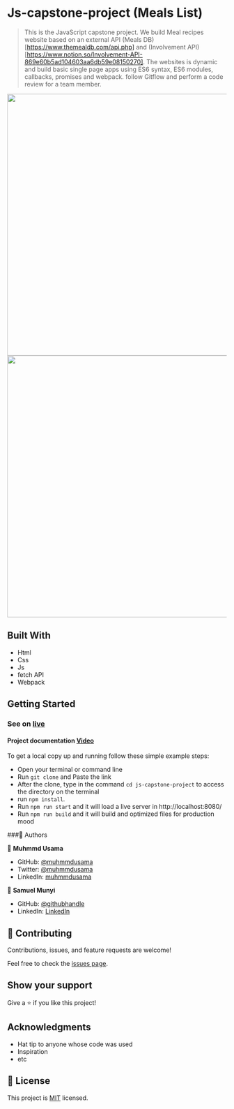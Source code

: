 # Js-capstone-project (Meals List)

> This is the JavaScript capstone project. We build Meal recipes website based on an external API (Meals DB)[https://www.themealdb.com/api.php] and (Involvement API)[https://www.notion.so/Involvement-API-869e60b5ad104603aa6db59e08150270]. The websites is dynamic and build basic single page apps using ES6 syntax, ES6 modules, callbacks, promises and webpack. follow Gitflow and perform a code review for a team member.

<img src="https://raw.githubusercontent.com/devMunyi/js-capstone-project/comments-branch/snap-shots/01.png" width="600" />
<img src="https://raw.githubusercontent.com/devMunyi/js-capstone-project/comments-branch/snap-shots/02.png" width="600" />


## Built With

- Html
- Css
- Js
- fetch API
- Webpack
## Getting Started
### See on [live](https://devmunyi.github.io/js-capstone-project/)

#### Project documentation [Video](https://drive.google.com/file/d/1f-ysh5WFmlO_rOJ-hEUjCrJSskq0Q5fL/view?usp=sharing)

To get a local copy up and running follow these simple example steps:

- Open your terminal or command line
- Run `git clone` and Paste the link
- After the clone, type in the command `cd js-capstone-project` to access the directory on the terminal
- run `npm install`.
- Run `npm run start` and it will load a live server in http://localhost:8080/
- Run `npm run build` and it will build and optimized files for production mood

###👤 Authors

👤 **Muhmmd Usama** 
- GitHub: [@muhmmdusama](https://github.com/muhmmdusama)
- Twitter: [@muhmmdusama](https://twitter.com/muhmmdusama)
- LinkedIn: [muhmmdusama](https://linkedin.com/in/muhmmdusama)

👤 **Samuel Munyi**
- GitHub: [@githubhandle](https://github.com/devMunyi)
- LinkedIn: [LinkedIn](https://www.linkedin.com/in/samuel-munyi-01315b174/)


## 🤝 Contributing

Contributions, issues, and feature requests are welcome!

Feel free to check the [issues page](https://github.com/devMunyi/js-capstone-project/issues).

## Show your support

Give a ⭐️ if you like this project!

## Acknowledgments

- Hat tip to anyone whose code was used
- Inspiration
- etc

## 📝 License

This project is [MIT](./MIT.md) licensed.
